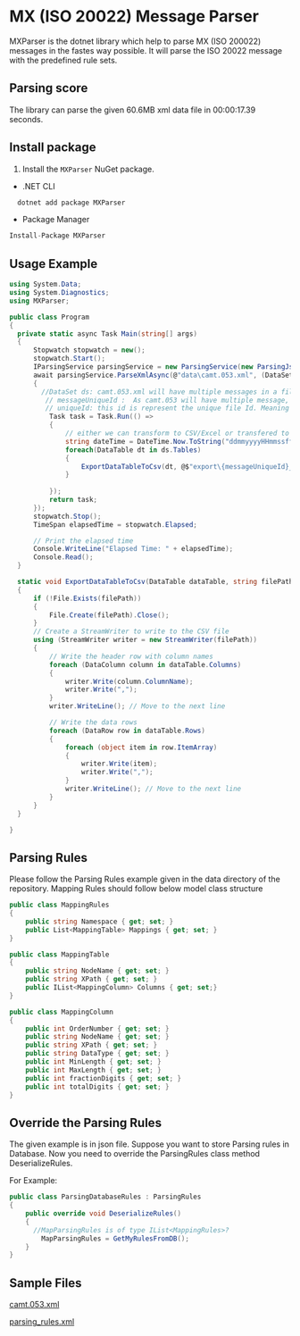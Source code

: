 # MX (ISO 20022) Message Parser

MXParser is the dotnet library which help to parse MX (ISO 200022) messages in the fastes way possible. It will parse the ISO 20022 message with the predefined rule sets.

## Parsing score
The library can parse the given 60.6MB xml data file in 00:00:17.39 seconds.

## Install package

1. Install the `MXParser` NuGet package.
  * .NET CLI
  ```cs
    dotnet add package MXParser
  ```
  * Package Manager
  ```cs
  Install-Package MXParser
  ```

  ## Usage Example

  ```C#
using System.Data;
using System.Diagnostics;
using MXParser;

public class Program
{
    private static async Task Main(string[] args)
    {
        Stopwatch stopwatch = new();
        stopwatch.Start();
        IParsingService parsingService = new ParsingService(new ParsingJsonRules(@"data\parsing_rules.json"), "Document");
        await parsingService.ParseXmlAsync(@"data\camt.053.xml", (DataSet ds, Guid messageUniqueId, Guid uniquiId) =>
        {
          //DataSet ds: camt.053.xml will have multiple messages in a file and this dataset will have the parsed data of the given message. Each message parsed will be callbacked over here for the further process.
           // messageUniqueId :  As camt.053 will have multiple message, each message will identified with the given messageUniqueId. 
           // uniqueId: this id is represent the unique file Id. Meaning each passed file has been represent by the given Id. 
            Task task = Task.Run(() =>
            {
                // either we can transform to CSV/Excel or transfered to DB using bulk DB operation
                string dateTime = DateTime.Now.ToString("ddmmyyyyHHmmssfff");
                foreach(DataTable dt in ds.Tables)
                {
                    ExportDataTableToCsv(dt, @$"export\{messageUniqueId}_{dt.TableName}_{uniquiId}.csv");
                }
               
            });
            return task;
        });
        stopwatch.Stop();
        TimeSpan elapsedTime = stopwatch.Elapsed;

        // Print the elapsed time
        Console.WriteLine("Elapsed Time: " + elapsedTime);
        Console.Read();
    }

    static void ExportDataTableToCsv(DataTable dataTable, string filePath)
    {
        if (!File.Exists(filePath))
        {
            File.Create(filePath).Close();
        }
        // Create a StreamWriter to write to the CSV file
        using (StreamWriter writer = new StreamWriter(filePath))
        {
            // Write the header row with column names
            foreach (DataColumn column in dataTable.Columns)
            {
                writer.Write(column.ColumnName);
                writer.Write(",");
            }
            writer.WriteLine(); // Move to the next line

            // Write the data rows
            foreach (DataRow row in dataTable.Rows)
            {
                foreach (object item in row.ItemArray)
                {
                    writer.Write(item);
                    writer.Write(",");
                }
                writer.WriteLine(); // Move to the next line
            }
        }
    }

}
```

## Parsing Rules
Please follow the Parsing Rules example given in the data directory of the repository.
Mapping Rules should follow below model class structure

```C#
public class MappingRules
{
    public string Namespace { get; set; }
    public List<MappingTable> Mappings { get; set; }
}

public class MappingTable
{
    public string NodeName { get; set; }
    public string XPath { get; set; }
    public IList<MappingColumn> Columns { get; set;}
}

public class MappingColumn
{
    public int OrderNumber { get; set; }
    public string NodeName { get; set; }
    public string XPath { get; set; }
    public string DataType { get; set; }
    public int MinLength { get; set; }
    public int MaxLength { get; set; }
    public int fractionDigits { get; set; }
    public int totalDigits { get; set; }
}
```
## Override the Parsing Rules
The given example is in json file. Suppose you want to store Parsing rules in Database. Now you need to override the ParsingRules class method DeserializeRules.

For Example:
```C#
public class ParsingDatabaseRules : ParsingRules
{
    public override void DeserializeRules()
    {
      //MapParsingRules is of type IList<MappingRules>?
        MapParsingRules = GetMyRulesFromDB();
    }
}
```

## Sample Files

[camt.053.xml](https://github.com/pixelbyaj/data/raw/main/MParser/camt.053.xml)

[parsing_rules.xml](https://github.com/pixelbyaj/data/raw/main/MParser/parsing_rules.json)
